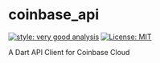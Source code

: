 # coinbase_api

[![style: very good analysis][very_good_analysis_badge]][very_good_analysis_link]
[![License: MIT][license_badge]][license_link]

A Dart API Client for Coinbase Cloud

[license_badge]: https://img.shields.io/badge/license-MIT-blue.svg
[license_link]: https://opensource.org/licenses/MIT
[very_good_analysis_badge]: https://img.shields.io/badge/style-very_good_analysis-B22C89.svg
[very_good_analysis_link]: https://pub.dev/packages/very_good_analysis